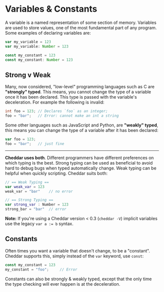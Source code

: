 # Variables & Constants

A variable is a named representation of some section of memory. Variables are used to store values, one of the most fundamental part of any program. Some examples of declaring variables are:

```js
var my_variable = 123
var my_variable: Number = 123

const my_constant = 123
const my_constant: Number = 123
```

## Strong v Weak

Many, now considered, "low-level" programming languages such as C are **"strongly" typed**. This means, you cannot change the type of a variable once it has been declared. This type is passed with the variable's deceleration. For example the following is invalid:

```c
int foo = 123; // Declares `foo` as an integer;
foo = "bar";   // Error: cannot make an int a string
```

Some other languages such as JavaScript and Python, are **"weakly" typed**, this means you can change the type of a variable after it has been declared:

```js
var foo = 123;
foo = "bar";   // just fine
```

---

**Cheddar uses both**. Different programmers have different preferences on which typing is the best. Strong typing can be used as beneficial to avoid hard to debug bugs when typed automatically change. Weak typing can be helpful when quickly scripting. Cheddar suits both:

```swift
// == Weak Typing ==
var weak_var = 123
weak_var = "bar"    // no error

// == Strong Typing ==
var strong_var : Number = 123
strong_bar = "bar"  // error
```

**Note:** If you're using a Cheddar version < 0.3 (`cheddar -V`) implicit variables use the legacy `var a := b` syntax.

## Constants

Often times you want a variable that doesn't change, to be a "constant". Cheddar supports this, simply instead of the `var` keyword, use `const`:

```js
const my_constant = 123
my_constant = "foo";     // Error
```

Constants can also be strongly & weakly typed, except that the only time the type checking will ever happen is at the deceleration. 